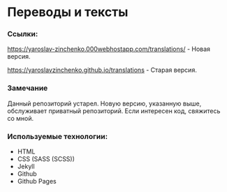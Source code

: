 # Переводы и тексты

### Ссылки:

https://yaroslav-zinchenko.000webhostapp.com/translations/ - Новая версия.

https://yaroslavzinchenko.github.io/translations - Старая версия.

### Замечание

Данный репозиторий устарел. Новую версию, указанную выше, обслуживает приватный репозиторий. Если интересен код, свяжитесь со мной.

### Используемые технологии:

* HTML
* CSS (SASS (SCSS))
* Jekyll
* Github
* Github Pages
